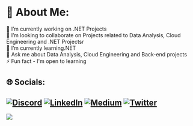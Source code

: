 # 💫 About Me:
🔭 I’m currently working on .NET Projects<br>👯 I’m looking to collaborate on Projects related to Data Analysis, Cloud Engineering and .NET Projectsr<br>🌱 I’m currently learning.NET<br>💬 Ask me about Data Analysis, Cloud Engineering and Back-end projects<br>⚡ Fun fact - I'm open to learning 


## 🌐 Socials:
[![Discord](https://img.shields.io/badge/Discord-%237289DA.svg?logo=discord&logoColor=white)](https://discord.gg/https://discord.com/channels/1063834860973731900/1063834861539950729) [![LinkedIn](https://img.shields.io/badge/LinkedIn-%230077B5.svg?logo=linkedin&logoColor=white)](https://linkedin.com/in/https://www.linkedin.com/in/daniel-jude-591b76147/) [![Medium](https://img.shields.io/badge/Medium-12100E?logo=medium&logoColor=white)](https://medium.com/@https://medium.com/@danieljude1992) [![Twitter](https://img.shields.io/badge/Twitter-%231DA1F2.svg?logo=Twitter&logoColor=white)](https://twitter.com/https://twitter.com/judedaniel38) 
---
[![](https://visitcount.itsvg.in/api?id=dajuctech&icon=0&color=0)](https://www.linkedin.com/in/daniel-jude-591b76147/)

<!-- Proudly created with DanisonHaven ( (https://www.linkedin.com/in/daniel-jude-591b76147/) ) --> 




